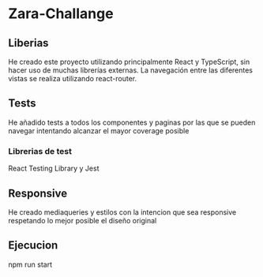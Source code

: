 # Zara-Challange

## Liberias

He creado este proyecto utilizando principalmente React y TypeScript, sin hacer uso de muchas librerías externas. La navegación entre las diferentes vistas se realiza utilizando react-router.

## Tests

He añadido tests a todos los componentes y paginas por las que se pueden navegar intentando alcanzar el mayor coverage posible

### Librerias de test

React Testing Library y Jest

## Responsive

He creado mediaqueries y estilos con la intencion que sea responsive respetando lo mejor posible el diseño original

## Ejecucion

npm run start
